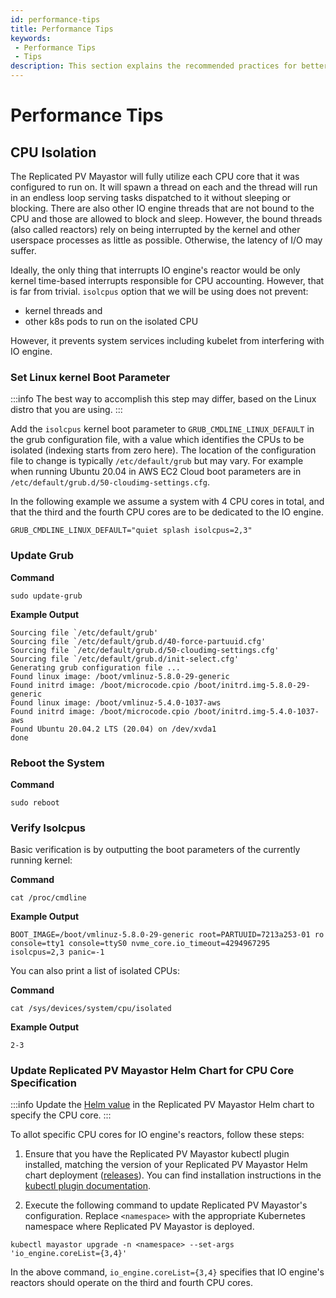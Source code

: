 ```yaml
---
id: performance-tips
title: Performance Tips
keywords:
 - Performance Tips
 - Tips
description: This section explains the recommended practices for better performance.
---
```

# Performance Tips

## CPU Isolation

The Replicated PV Mayastor will fully utilize each CPU core that it was configured to run on. It will spawn a thread on each and the thread will run in an endless loop serving tasks dispatched to it without sleeping or blocking. There are also other IO engine threads that are not bound to the CPU and those are allowed to block and sleep. However, the bound threads \(also called reactors\) rely on being interrupted by the kernel and other userspace processes as little as possible. Otherwise, the latency of I/O may suffer.

Ideally, the only thing that interrupts IO engine's reactor would be only kernel time-based interrupts responsible for CPU accounting. However, that is far from trivial. `isolcpus` option that we will be using does not prevent:

* kernel threads and
* other k8s pods to run on the isolated CPU

However, it prevents system services including kubelet from interfering with IO engine.

### Set Linux kernel Boot Parameter

:::info
The best way to accomplish this step may differ, based on the Linux distro that you are using.
:::

Add the `isolcpus` kernel boot parameter to `GRUB_CMDLINE_LINUX_DEFAULT` in the grub configuration file, with a value which identifies the CPUs to be isolated \(indexing starts from zero here\). The location of the configuration file to change is typically `/etc/default/grub` but may vary. For example when running Ubuntu 20.04 in AWS EC2 Cloud boot parameters are in `/etc/default/grub.d/50-cloudimg-settings.cfg`.

In the following example we assume a system with 4 CPU cores in total, and that the third and the fourth CPU cores are to be dedicated to the IO engine.

```
GRUB_CMDLINE_LINUX_DEFAULT="quiet splash isolcpus=2,3"
```

### Update Grub

**Command**

```
sudo update-grub
```

**Example Output**

```
Sourcing file `/etc/default/grub'
Sourcing file `/etc/default/grub.d/40-force-partuuid.cfg'
Sourcing file `/etc/default/grub.d/50-cloudimg-settings.cfg'
Sourcing file `/etc/default/grub.d/init-select.cfg'
Generating grub configuration file ...
Found linux image: /boot/vmlinuz-5.8.0-29-generic
Found initrd image: /boot/microcode.cpio /boot/initrd.img-5.8.0-29-generic
Found linux image: /boot/vmlinuz-5.4.0-1037-aws
Found initrd image: /boot/microcode.cpio /boot/initrd.img-5.4.0-1037-aws
Found Ubuntu 20.04.2 LTS (20.04) on /dev/xvda1
done
```

### Reboot the System

**Command**

```
sudo reboot
```

### Verify Isolcpus

Basic verification is by outputting the boot parameters of the currently running kernel:

**Command**

```
cat /proc/cmdline
```

**Example Output**
```
BOOT_IMAGE=/boot/vmlinuz-5.8.0-29-generic root=PARTUUID=7213a253-01 ro console=tty1 console=ttyS0 nvme_core.io_timeout=4294967295 isolcpus=2,3 panic=-1
```

You can also print a list of isolated CPUs:

**Command**

```
cat /sys/devices/system/cpu/isolated
```

**Example Output**
```
2-3
```

### Update Replicated PV Mayastor Helm Chart for CPU Core Specification

:::info
Update the [Helm value](https://github.com/openebs/mayastor-extensions/blob/6df062eb5a0864b82dcc709ab4d84a135252fe45/chart/values.yaml#L407) in the Replicated PV Mayastor Helm chart to specify the CPU core.
:::

To allot specific CPU cores for IO engine's reactors, follow these steps:

1. Ensure that you have the Replicated PV Mayastor kubectl plugin installed, matching the version of your Replicated PV Mayastor Helm chart deployment ([releases](https://github.com/openebs/mayastor/releases)). You can find installation instructions in the [kubectl plugin documentation](../advanced-operations/kubectl-plugin.md).

2. Execute the following command to update Replicated PV Mayastor's configuration. Replace `<namespace>` with the appropriate Kubernetes namespace where Replicated PV Mayastor is deployed.

```
kubectl mayastor upgrade -n <namespace> --set-args 'io_engine.coreList={3,4}'
```

In the above command, `io_engine.coreList={3,4}` specifies that IO engine's reactors should operate on the third and fourth CPU cores.
